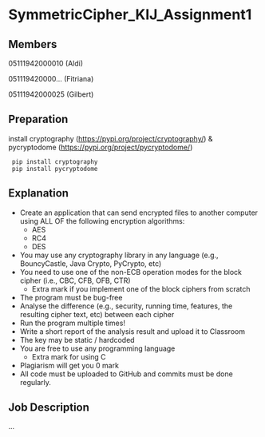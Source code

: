 # SymmetricCipher_KIJ_Assignment1


## Members

05111942000010 (Aldi)

051119420000... (Fitriana)

05111942000025 (Gilbert)

## Preparation
install cryptography (https://pypi.org/project/cryptography/) & pycryptodome (https://pypi.org/project/pycryptodome/)

```
 pip install cryptography
 pip install pycryptodome
```

## Explanation

* Create an application that can send encrypted files to another computer using ALL OF the following encryption algorithms:
  * AES
  * RC4
  * DES
* You may use any cryptography library in any language (e.g., BouncyCastle, Java Crypto, PyCrypto, etc)
* You need to use one of the non-ECB operation modes for the block cipher (i.e., CBC, CFB, OFB, CTR)
  * Extra mark if you implement one of the block ciphers from scratch
* The program must be bug-free
* Analyse the difference (e.g., security, running time, features, the resulting cipher text, etc) between each cipher
* Run the program multiple times!
* Write a short report of the analysis result and upload it to Classroom
* The key may be static / hardcoded
* You are free to use any programming language
  * Extra mark for using C
* Plagiarism will get you 0 mark
* All code must be uploaded to GitHub and commits must be done regularly.

## Job Description

...
